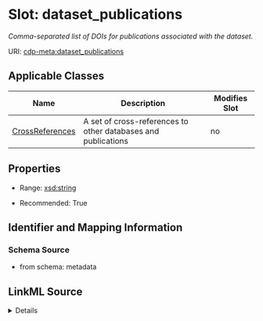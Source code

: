 # Slot: dataset_publications


_Comma-separated list of DOIs for publications associated with the dataset._



URI: [cdp-meta:dataset_publications](metadatadataset_publications)



<!-- no inheritance hierarchy -->




## Applicable Classes

| Name | Description | Modifies Slot |
| --- | --- | --- |
[CrossReferences](CrossReferences.md) | A set of cross-references to other databases and publications |  no  |







## Properties

* Range: [xsd:string](http://www.w3.org/2001/XMLSchema#string)

* Recommended: True





## Identifier and Mapping Information







### Schema Source


* from schema: metadata




## LinkML Source

<details>
```yaml
name: dataset_publications
description: Comma-separated list of DOIs for publications associated with the dataset.
from_schema: metadata
rank: 1000
alias: dataset_publications
owner: CrossReferences
domain_of:
- CrossReferences
range: string
recommended: true
inlined: true
inlined_as_list: true

```
</details>